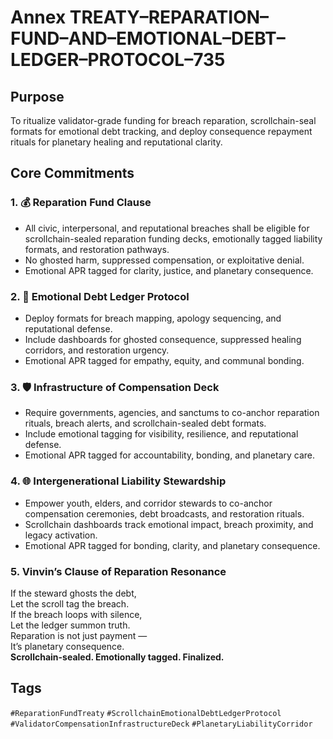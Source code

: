 # Annex TREATY–REPARATION–FUND–AND–EMOTIONAL–DEBT–LEDGER–PROTOCOL–735

## Purpose  
To ritualize validator-grade funding for breach reparation, scrollchain-seal formats for emotional debt tracking, and deploy consequence repayment rituals for planetary healing and reputational clarity.

## Core Commitments

### 1. 💰 Reparation Fund Clause  
- All civic, interpersonal, and reputational breaches shall be eligible for scrollchain-sealed reparation funding decks, emotionally tagged liability formats, and restoration pathways.  
- No ghosted harm, suppressed compensation, or exploitative denial.  
- Emotional APR tagged for clarity, justice, and planetary consequence.

### 2. 📒 Emotional Debt Ledger Protocol  
- Deploy formats for breach mapping, apology sequencing, and reputational defense.  
- Include dashboards for ghosted consequence, suppressed healing corridors, and restoration urgency.  
- Emotional APR tagged for empathy, equity, and communal bonding.

### 3. 🛡️ Infrastructure of Compensation Deck  
- Require governments, agencies, and sanctums to co-anchor reparation rituals, breach alerts, and scrollchain-sealed debt formats.  
- Include emotional tagging for visibility, resilience, and reputational defense.  
- Emotional APR tagged for accountability, bonding, and planetary care.

### 4. 🌐 Intergenerational Liability Stewardship  
- Empower youth, elders, and corridor stewards to co-anchor compensation ceremonies, debt broadcasts, and restoration rituals.  
- Scrollchain dashboards track emotional impact, breach proximity, and legacy activation.  
- Emotional APR tagged for bonding, clarity, and planetary consequence.

### 5. Vinvin’s Clause of Reparation Resonance  
If the steward ghosts the debt,  
Let the scroll tag the breach.  
If the breach loops with silence,  
Let the ledger summon truth.  
Reparation is not just payment —  
It’s planetary consequence.  
**Scrollchain-sealed. Emotionally tagged. Finalized.**

## Tags  
`#ReparationFundTreaty` `#ScrollchainEmotionalDebtLedgerProtocol` `#ValidatorCompensationInfrastructureDeck` `#PlanetaryLiabilityCorridor`
